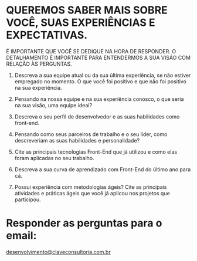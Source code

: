 # QUEREMOS SABER MAIS SOBRE VOCÊ, SUAS EXPERIÊNCIAS E EXPECTATIVAS. 
É IMPORTANTE QUE VOCÊ SE DEDIQUE NA HORA DE RESPONDER. 
O DETALHAMENTO É IMPORTANTE PARA ENTENDERMOS A SUA VISÃO COM RELAÇÃO ÀS PERGUNTAS.

1) Descreva a sua equipe atual ou da sua última experiência, se não estiver empregado no momento. O que você foi positivo e que não foi positivo na sua experiência.

2) Pensando na nossa equipe e na sua experiência conosco, o que seria na sua visão, uma equipe ideal?

3) Descreva o seu perfil de desenvolvedor e as suas habilidades como front-end.

4) Pensando como seus parceiros de trabalho e o seu líder, como descreveriam as suas habilidades e personalidade?

5) Cite as principais tecnologias Front-End que já utilizou e como elas foram aplicadas no seu trabalho.

6) Descreva a sua curva de aprendizado com Front-End do último ano para cá.

7) Possui experiência com metodologias ágeis? Cite as principais atividades e práticas ágeis que você já aplicou nos projetos que participou.

# Responder as perguntas para o email: 
desenvolvimento@claveconsultoria.com.br